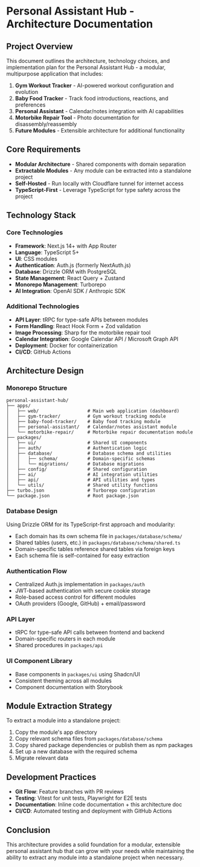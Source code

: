 # Personal Assistant Hub - Architecture Documentation

## Project Overview

This document outlines the architecture, technology choices, and implementation plan for the Personal Assistant Hub - a modular, multipurpose application that includes:

1. **Gym Workout Tracker** - AI-powered workout configuration and evolution
2. **Baby Food Tracker** - Track food introductions, reactions, and preferences
3. **Personal Assistant** - Calendar/notes integration with AI capabilities
4. **Motorbike Repair Tool** - Photo documentation for disassembly/reassembly
5. **Future Modules** - Extensible architecture for additional functionality

## Core Requirements

- **Modular Architecture** - Shared components with domain separation
- **Extractable Modules** - Any module can be extracted into a standalone project
- **Self-Hosted** - Run locally with Cloudflare tunnel for internet access
- **TypeScript-First** - Leverage TypeScript for type safety across the project

## Technology Stack

### Core Technologies

- **Framework**: Next.js 14+ with App Router
- **Language**: TypeScript 5+
- **UI**: CSS modules
- **Authentication**: Auth.js (formerly NextAuth.js)
- **Database**: Drizzle ORM with PostgreSQL
- **State Management**: React Query + Zustand
- **Monorepo Management**: Turborepo
- **AI Integration**: OpenAI SDK / Anthropic SDK

### Additional Technologies

- **API Layer**: tRPC for type-safe APIs between modules
- **Form Handling**: React Hook Form + Zod validation
- **Image Processing**: Sharp for the motorbike repair tool
- **Calendar Integration**: Google Calendar API / Microsoft Graph API
- **Deployment**: Docker for containerization
- **CI/CD**: GitHub Actions

## Architecture Design

### Monorepo Structure

```
personal-assistant-hub/
├── apps/
│   ├── web/                  # Main web application (dashboard)
│   ├── gym-tracker/          # Gym workout tracking module
│   ├── baby-food-tracker/    # Baby food tracking module
│   ├── personal-assistant/   # Calendar/notes assistant module
│   └── motorbike-repair/     # Motorbike repair documentation module
├── packages/
│   ├── ui/                   # Shared UI components
│   ├── auth/                 # Authentication logic
│   ├── database/             # Database schema and utilities
│   │   ├── schema/           # Domain-specific schemas
│   │   └── migrations/       # Database migrations
│   ├── config/               # Shared configuration
│   ├── ai/                   # AI integration utilities
│   ├── api/                  # API utilities and types
│   └── utils/                # Shared utility functions
├── turbo.json                # Turborepo configuration
└── package.json              # Root package.json
```

### Database Design

Using Drizzle ORM for its TypeScript-first approach and modularity:

- Each domain has its own schema file in `packages/database/schema/`
- Shared tables (users, etc.) in `packages/database/schema/shared.ts`
- Domain-specific tables reference shared tables via foreign keys
- Each schema file is self-contained for easy extraction

### Authentication Flow

- Centralized Auth.js implementation in `packages/auth`
- JWT-based authentication with secure cookie storage
- Role-based access control for different modules
- OAuth providers (Google, GitHub) + email/password

### API Layer

- tRPC for type-safe API calls between frontend and backend
- Domain-specific routers in each module
- Shared procedures in `packages/api`

### UI Component Library

- Base components in `packages/ui` using Shadcn/UI
- Consistent theming across all modules
- Component documentation with Storybook

## Module Extraction Strategy

To extract a module into a standalone project:

1. Copy the module's app directory
2. Copy relevant schema files from `packages/database/schema`
3. Copy shared package dependencies or publish them as npm packages
4. Set up a new database with the required schema
5. Migrate relevant data


## Development Practices

- **Git Flow**: Feature branches with PR reviews
- **Testing**: Vitest for unit tests, Playwright for E2E tests
- **Documentation**: Inline code documentation + this architecture doc
- **CI/CD**: Automated testing and deployment with GitHub Actions

## Conclusion

This architecture provides a solid foundation for a modular, extensible personal assistant hub that can grow with your needs while maintaining the ability to extract any module into a standalone project when necessary.
